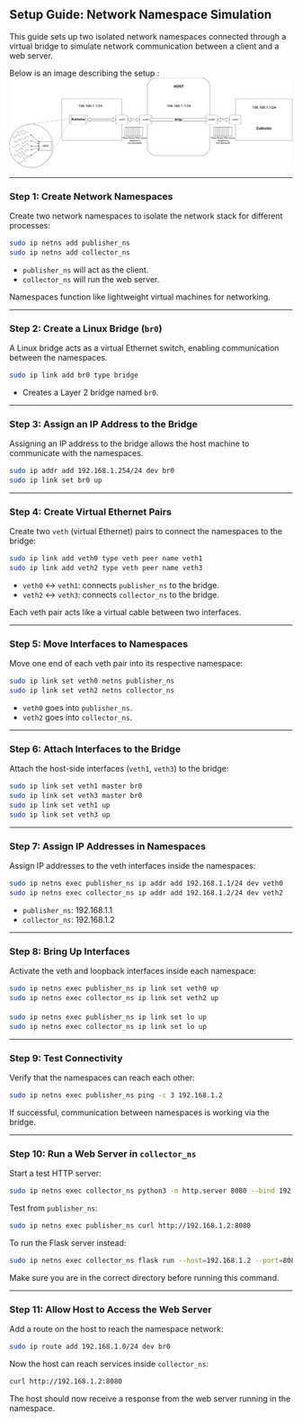 
## Setup Guide: Network Namespace Simulation

This guide sets up two isolated network namespaces connected through a virtual bridge to simulate network communication between a client and a web server.

Below is an image describing the setup : <br>
![setup](/perf_analysis/setup.png)

---

### Step 1: Create Network Namespaces

Create two network namespaces to isolate the network stack for different processes:

```bash
sudo ip netns add publisher_ns
sudo ip netns add collector_ns
```

- `publisher_ns` will act as the client.
- `collector_ns` will run the web server.

Namespaces function like lightweight virtual machines for networking.

---

### Step 2: Create a Linux Bridge (`br0`)

A Linux bridge acts as a virtual Ethernet switch, enabling communication between the namespaces.

```bash
sudo ip link add br0 type bridge
```

- Creates a Layer 2 bridge named `br0`.

---

### Step 3: Assign an IP Address to the Bridge

Assigning an IP address to the bridge allows the host machine to communicate with the namespaces.

```bash
sudo ip addr add 192.168.1.254/24 dev br0
sudo ip link set br0 up
```

---

### Step 4: Create Virtual Ethernet Pairs

Create two `veth` (virtual Ethernet) pairs to connect the namespaces to the bridge:

```bash
sudo ip link add veth0 type veth peer name veth1
sudo ip link add veth2 type veth peer name veth3
```

- `veth0` ↔ `veth1`: connects `publisher_ns` to the bridge.
- `veth2` ↔ `veth3`: connects `collector_ns` to the bridge.

Each veth pair acts like a virtual cable between two interfaces.

---

### Step 5: Move Interfaces to Namespaces

Move one end of each veth pair into its respective namespace:

```bash
sudo ip link set veth0 netns publisher_ns
sudo ip link set veth2 netns collector_ns
```

- `veth0` goes into `publisher_ns`.
- `veth2` goes into `collector_ns`.

---

### Step 6: Attach Interfaces to the Bridge

Attach the host-side interfaces (`veth1`, `veth3`) to the bridge:

```bash
sudo ip link set veth1 master br0
sudo ip link set veth3 master br0
sudo ip link set veth1 up
sudo ip link set veth3 up
```

---

### Step 7: Assign IP Addresses in Namespaces

Assign IP addresses to the veth interfaces inside the namespaces:

```bash
sudo ip netns exec publisher_ns ip addr add 192.168.1.1/24 dev veth0
sudo ip netns exec collector_ns ip addr add 192.168.1.2/24 dev veth2
```

- `publisher_ns`: 192.168.1.1
- `collector_ns`: 192.168.1.2

---

### Step 8: Bring Up Interfaces

Activate the veth and loopback interfaces inside each namespace:

```bash
sudo ip netns exec publisher_ns ip link set veth0 up
sudo ip netns exec collector_ns ip link set veth2 up

sudo ip netns exec publisher_ns ip link set lo up
sudo ip netns exec collector_ns ip link set lo up
```

---

### Step 9: Test Connectivity

Verify that the namespaces can reach each other:

```bash
sudo ip netns exec publisher_ns ping -c 3 192.168.1.2
```

If successful, communication between namespaces is working via the bridge.

---

### Step 10: Run a Web Server in `collector_ns`

Start a test HTTP server:

```bash
sudo ip netns exec collector_ns python3 -m http.server 8080 --bind 192.168.1.2
```

Test from `publisher_ns`:

```bash
sudo ip netns exec publisher_ns curl http://192.168.1.2:8080
```

To run the Flask server instead:

```bash
sudo ip netns exec collector_ns flask run --host=192.168.1.2 --port=8080 --cert=../../certs/server.crt --key=../../certs/server.key
```

Make sure you are in the correct directory before running this command.

---

### Step 11: Allow Host to Access the Web Server

Add a route on the host to reach the namespace network:

```bash
sudo ip route add 192.168.1.0/24 dev br0
```

Now the host can reach services inside `collector_ns`:

```bash
curl http://192.168.1.2:8080
```

The host should now receive a response from the web server running in the namespace.